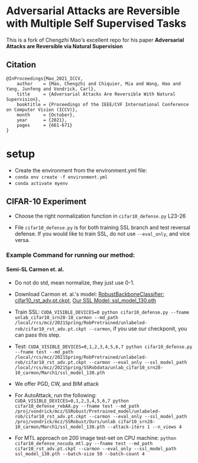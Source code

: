# Adversarial Attacks are Reversible with Multiple Self Supervised Tasks
This is a fork of Chengzhi Mao's excellent repo for his paper **Adversarial Attacks are Reversible via Natural Supervision**

## Citation
```
@InProceedings{Mao_2021_ICCV,
    author    = {Mao, Chengzhi and Chiquier, Mia and Wang, Hao and Yang, Junfeng and Vondrick, Carl},
    title     = {Adversarial Attacks Are Reversible With Natural Supervision},
    booktitle = {Proceedings of the IEEE/CVF International Conference on Computer Vision (ICCV)},
    month     = {October},
    year      = {2021},
    pages     = {661-671}
}
```


# setup

* Create the environment from the environment.yml file:
* `conda env create -f environment.yml`
* `conda activate myenv`

## CIFAR-10 Experiment

* Choose the right normalization function in `cifar10_defense.py` L23-26

* File `cifar10_defense.py` is for both training SSL branch and test reversal defense. If you would like 
to train SSL, do not use `--eval_only`, and vice versa.

### Example Command for running our method:

#### Semi-SL  Carmon et. al.

* Do not do std, mean normalize, they just use 0-1.
* Download Carmon et. al.'s model:  [RobustBackboneClassifier: cifar10_rst_adv.pt.ckpt](https://cv.cs.columbia.edu/mcz/ICCVRevAttack/cifar10_rst_adv.pt.ckpt), [Our SSL Model: ssl_model_130.pth](https://cv.cs.columbia.edu/mcz/ICCVRevAttack/ssl_model_130.pth)
* Train SSL: `CUDA_VISIBLE_DEVICES=0 python cifar10_defense.py --fname unlab_cifar10_srn28-10_carmon --md_path /local/rcs/mcz/2021Spring/RobPretrained/unlabeled-rob/cifar10_rst_adv.pt.ckpt --carmon`, if you use our checkponit, you can pass this step.
* Test: `CUDA_VISIBLE_DEVICES=0,1,2,3,4,5,6,7 python cifar10_defense.py --fname test --md_path /local/rcs/mcz/2021Spring/RobPretrained/unlabeled-rob/cifar10_rst_adv.pt.ckpt --carmon --eval_only --ssl_model_path /local/rcs/mcz/2021Spring/SSRobdata/unlab_cifar10_srn28-10_carmon/March1/ssl_model_130.pth`

* We offer PGD, CW, and BIM attack
* For AutoAttack, run the following: `CUDA_VISIBLE_DEVICES=0,1,2,3,4,5,6,7 python cifar10_defense_rebAA.py --fname test --md_path /proj/vondrick/mcz/SSRobust/Pretrained_model/unlabeled-rob/cifar10_rst_adv.pt.ckpt --carmon --eval_only --ssl_model_path /proj/vondrick/mcz/SSRobust/Ours/unlab_cifar10_srn28-10_carmon/March1/ssl_model_130.pth --attack-iters 1 --n_views 4`

* For MTL approach on 200 image test-set on CPU machine: `python cifar10_defense_nocuda_mtl.py --fname test --md_path cifar10_rst_adv.pt.ckpt --carmon --eval_only --ssl_model_path ssl_model_130.pth --batch-size 50 --batch-count 4`



